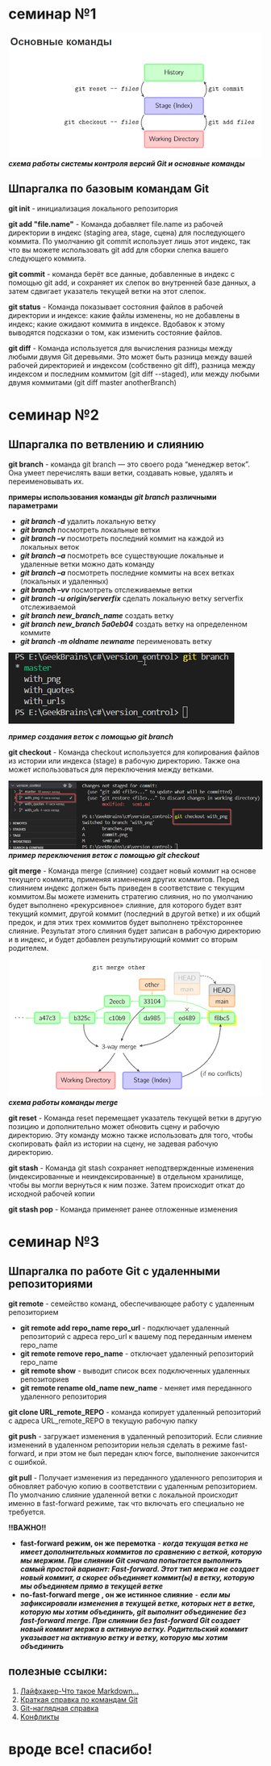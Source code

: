 # семинар №1

![основные команды](basic_commands.png)
 ***схема работы системы контроля версий Git и основные команды***
## Шпаргалка по базовым командам Git

**git init** - инициализация  локального  репозитория

**git add "file.name"** - Команда добавляет file.name из рабочей директории в индекс (staging area, stage, сцена) для последующего коммита. По умолчанию git commit использует лишь этот индекс, так что вы можете использовать git add для сборки слепка вашего следующего коммита.

**git commit** - команда берёт все данные, добавленные в индекс с помощью git add, и сохраняет их слепок во внутренней базе данных, а затем сдвигает указатель текущей ветки на этот слепок.

**git status** - Команда показывает состояния файлов в рабочей директории и индексе: какие файлы изменены, но не добавлены в индекс; какие ожидают коммита в индексе. Вдобавок к этому выводятся подсказки о том, как изменить состояние файлов.

**git diff** - Команда используется для вычисления разницы между любыми двумя Git деревьями. Это может быть разница между вашей рабочей директорией и индексом (собственно git diff), разница между индексом и последним коммитом (git diff --staged), или между любыми двумя коммитами (git diff master anotherBranch)

# семинар №2
## Шпаргалка по ветвлению и слиянию

**git branch** - команда git branch — это своего рода “менеджер веток”. Она умеет перечислять ваши ветки, создавать новые, удалять и переименовывать их.

**примеры использования команды ***git branch*** различными параметрами**
- ***git branch -d*** удалить локальную ветку 
- ***git branch*** посмотреть локальные ветки
- ***git branch –v*** посмотреть последний коммит на каждой из локальных веток
- ***git branch –a*** посмотреть все существующие локальные и удаленные ветки можно дать команду
- ***git branch –a*** посмотреть последние коммиты на всех ветках (локальных и удаленных)
- ***git branch –vv*** посмотреть отслеживаемые ветки
- ***git branch -u origin/serverfix*** сделать локальную ветку serverfix отслеживаемой
- ***git branch new_branch_name*** cоздать ветку
- ***git branch new_branch 5a0eb04*** cоздать ветку на определенном коммите
- ***git branch -m oldname newname*** переименовать ветку

![новые ветки скрин](branches.png)

***пример создания веток с помощью git branch***

**git checkout** - Команда checkout используется для копирования файлов из истории или индекса (stage) в рабочую директорию. Также она может использоваться для переключения между ветками.


![пример переключения веток с помощью checkout](checkout.png)
***пример переключения веток с помощью git checkout***

**git merge** - Команда merge (слияние) создает новый коммит на основе текущего коммита, применяя изменения других коммитов. Перед слиянием индекс должен быть приведен в соответствие с текущим коммитом.Вы можете изменить стратегию слияния, но по умолчанию будет выполнено «рекурсивное» слияние, для которого будет взят текущий коммит, другой коммит (последний в другой ветке) и их общий предок, и для этих трех коммитов будет выполнено трёхстороннее слияние. Результат этого слияния будет записан в рабочую директорию и в индекс, и будет добавлен результирующий коммит со вторым родителем.

![пример merge](merge.png)
***схема работы команды merge***

**git reset** - Команда reset перемещает указатель текущей ветки в другую позицию и дополнительно может обновить сцену и рабочую директорию. Эту команду можно также использовать для того, чтобы скопировать файл из истории на сцену, не задевая рабочую директорию.

**git stash** - Команда git stash сохраняет неподтвержденные изменения (индексированные и неиндексированные) в отдельном хранилище, чтобы вы могли вернуться к ним позже. Затем происходит откат до исходной рабочей копии

**git stash pop** - Команда применяет ранее отложенные изменения

# семинар №3

## Шпаргалка по работе Git с удаленными репозиториями

**git remote** - семейство команд, обеспечивающее работу с удаленным репозиторием
- **git remote add repo_name repo_url** -  подключает удаленный репозиторий с адреса repo_url к вашему под переданным именем repo_name
- **git remote remove repo_name** - отключает удаленный репозиторий repo_name
- **git remote show** - выводит список всех подключенных удаленных репозиториев
- **git remote rename old_name new_name** - меняет имя переданного удаленного репозитория
 
**git clone URL_remote_REPO** - команда копирует удаленный репозиторий с адреса URL_remote_REPO в текущую рабочую папку

**git push** - загружает изменения в удаленный репозиторий. Если слияние изменений в удаленном репозитории нельзя сделать в режиме fast-forward, и при этом не был передан ключ force, выполнение закончится с ошибкой.

**git pull** - Получает изменения из переданного удаленного репозитория и обновляет рабочую копию в соответствии с удаленным репозиторием. По умолчанию слияние удаленной ветки с локальной происходит именно в fast-forward режиме, так что включать его специально не требуется.

**!!ВАЖНО!!**
- **fast-forward режим, он же перемотка** - ***когда текущая ветка не имеет дополнительных коммитов по сравнению с веткой, которую мы мержим. При слиянии Git сначала попытается выполнить самый простой вариант: Fast-forward. Этот тип мержа не создает новый коммит, а скорее объединяет коммит(ы) в ветку, которую мы объединяем прямо в текущей ветке***
- **no-fast-forward merge , он же истинное слияние** - ***если мы зафиксировали изменения в текущей ветке, которых нет в ветке, которую мы хотим объединить, git выполнит объединение без fast-forward merge. При слиянии без fast-forward Git создает новый коммит мержа в активную ветку. Родительский коммит указывает на активную ветку и ветку, которую мы хотим объединить***
## полезные ссылки:
1. [Лайфхакер-Что такое Markdown...](https://lifehacker.ru/chto-takoe-markdown/)
2. [Краткая справка по командам Git](https://www.fandroid.info/shpargalka-po-komandam-git/)
3. [Git-наглядная справка](https://marklodato.github.io/visual-git-guide/index-ru.html)
4. [Kонфликты](https://www.atlassian.com/ru/git/tutorials/using-branches/merge-conflicts)

# вроде все! спасибо!